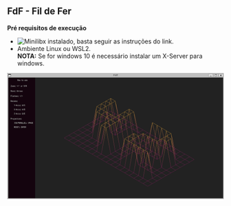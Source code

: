 ## FdF - Fil de Fer
**Pré requisitos de execução**  
- ![Minilibx](https://github.com/42Paris/minilibx-linux) instalado, basta seguir as instruções do link.
- Ambiente Linux ou WSL2.  
**NOTA:** Se for windows 10 é necessário instalar um X-Server para windows.

![42.fdf map](/fdf/maps/42_map.png)
